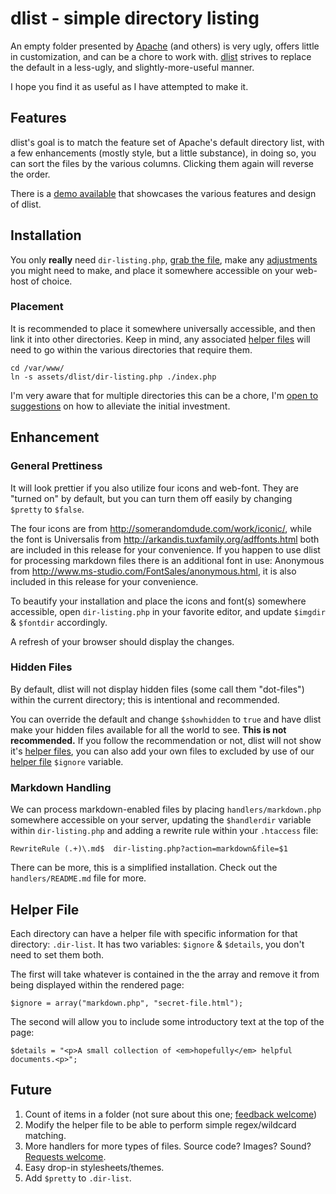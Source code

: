 dlist - simple directory listing
====

An empty folder presented by [Apache](http://apache.org) (and others) is very ugly, offers little in customization, and can be a chore to work with. [dlist](https://github.com/amgraham/dlist) strives to replace the default in a less-ugly, and slightly-more-useful manner. 

I hope you find it as useful as I have attempted to make it.

Features
----

dlist's goal is to match the feature set of Apache's default directory list, with a few enhancements (mostly style, but a little substance), in doing so, you can sort the files by the various columns. Clicking them again will reverse the order.

There is a [demo available](http://craft.smarterfish.com/map/) that showcases the various features and design of dlist.

Installation
----

You only **really** need `dir-listing.php`, [grab the file](https://raw.github.com/amgraham/dlist/master/dir-listing.php), make any [adjustments](#enhancement) you might need to make, and place it somewhere accessible on your web-host of choice.

### Placement

It is recommended to place it somewhere universally accessible, and then link it into other directories. Keep in mind, any associated [helper files](#helper-file) will need to go within the various directories that require them.

    cd /var/www/
    ln -s assets/dlist/dir-listing.php ./index.php

I'm very aware that for multiple directories this can be a chore, I'm [open to suggestions](https://github.com/amgraham/dlist/issues/new) on how to alleviate the initial investment.

Enhancement 
----

### General Prettiness

It will look prettier if you also utilize four icons and web-font. They are "turned on" by default, but you can turn them off easily by changing `$pretty` to `$false`.

The four icons are from <http://somerandomdude.com/work/iconic/>, while the font is Universalis from <http://arkandis.tuxfamily.org/adffonts.html> both are included in this release for your convenience. If you happen to use dlist for processing markdown files there is an additional font in use: Anonymous from <http://www.ms-studio.com/FontSales/anonymous.html>, it is also included in this release for your convenience.

To beautify your installation and place the icons and font(s) somewhere accessible, open `dir-listing.php` in your favorite editor, and update `$imgdir` &amp; `$fontdir` accordingly.

A refresh of your browser should display the changes.

### Hidden Files

By default, dlist will not display hidden files (some call them "dot-files") within the current directory; this is intentional and recommended.

You can override the default and change `$showhidden` to `true` and have dlist make your hidden files available for all the world to see. **This is not recommended.** If you follow the recommendation or not, dlist will not show it's [helper files](#helper-file), you can also add your own files to excluded by use of our [helper file](#helper-file) `$ignore` variable.

### Markdown Handling

We can process markdown-enabled files by placing `handlers/markdown.php` somewhere accessible on your server, updating the `$handlerdir` variable within `dir-listing.php` and adding a rewrite rule within your `.htaccess` file:

	RewriteRule (.+)\.md$  dir-listing.php?action=markdown&file=$1

There can be more, this is a simplified installation. Check out the `handlers/README.md` file for more.

Helper File
----

Each directory can have a helper file with specific information for that directory: `.dir-list`. It has two variables: `$ignore` &amp; `$details`, you don't need to set them both.

The first will take whatever is contained in the the array and remove it from being displayed within the rendered page:

	$ignore = array("markdown.php", "secret-file.html");

The second will allow you to include some introductory text at the top of the page:

	$details = "<p>A small collection of <em>hopefully</em> helpful documents.<p>";

Future
----

1. Count of items in a folder (not sure about this one; [feedback welcome](https://github.com/amgraham/dlist/issues/new))
2. Modify the helper file to be able to perform simple regex/wildcard matching.
3. More handlers for more types of files. Source code? Images? Sound? [Requests welcome](https://github.com/amgraham/dlist/issues/new).
4. Easy drop-in stylesheets/themes.
5. Add `$pretty` to `.dir-list`.